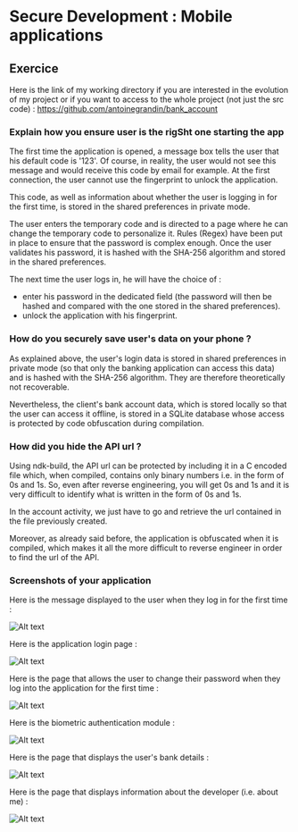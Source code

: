 # Secure Development : Mobile applications

## Exercice

Here is the link of my working directory if you are interested in the evolution of my project or if you want to access to the whole project (not just the src code) : https://github.com/antoinegrandin/bank_account

### Explain how you ensure user is the rigSht one starting the app

The first time the application is opened, a message box tells the user that his default code is '123'. Of course, in reality, the user would not see this message and would receive this code by email for example. At the first connection, the user cannot use the fingerprint to unlock the application.

This code, as well as information about whether the user is logging in for the first time, is stored in the shared preferences in private mode.

The user enters the temporary code and is directed to a page where he can change the temporary code to personalize it. Rules (Regex) have been put in place to ensure that the password is complex enough.
Once the user validates his password, it is hashed with the SHA-256 algorithm and stored in the shared preferences.

The next time the user logs in, he will have the choice of :

- enter his password in the dedicated field (the password will then be hashed and compared with the one stored in the shared preferences).
- unlock the application with his fingerprint.

### How do you securely save user's data on your phone ?

As explained above, the user's login data is stored in shared preferences in private mode (so that only the banking application can access this data) and is hashed with the SHA-256 algorithm.
They are therefore theoretically not recoverable.

Nevertheless, the client's bank account data, which is stored locally so that the user can access it offline, is stored in a SQLite database whose access is protected by code obfuscation during compilation.

### How did you hide the API url ?

Using ndk-build, the API url can be protected by including it in a C encoded file which, when compiled, contains only binary numbers i.e. in the form of 0s and 1s. So, even after reverse engineering, you will get 0s and 1s and it is very difficult to identify what is written in the form of 0s and 1s.

In the account activity, we just have to go and retrieve the url contained in the file previously created.

Moreover, as already said before, the application is obfuscated when it is compiled, which makes it all the more difficult to reverse engineer in order to find the url of the API.

### Screenshots of your application

Here is the message displayed to the user when they log in for the first time :

![Alt text](https://github.com/antoinegrandin/screenshot_android_project/blob/master/First_Connection.png "First Connection to the App")

Here is the application login page :

![Alt text](https://github.com/antoinegrandin/screenshot_android_project/blob/master/HomePage.png "Login Page of the app")

Here is the page that allows the user to change their password when they log into the application for the first time :

![Alt text](https://github.com/antoinegrandin/screenshot_android_project/blob/master/Change_Password.png "Changing Password Page")

Here is the biometric authentication module :

![Alt text](https://github.com/antoinegrandin/screenshot_android_project/blob/master/Biometric_Authent.png "Biometric Authentication")

Here is the page that displays the user's bank details :

![Alt text](https://github.com/antoinegrandin/screenshot_android_project/blob/master/Account_Data.png "Account Data Page")

Here is the page that displays information about the developer (i.e. about me) :

![Alt text](https://github.com/antoinegrandin/screenshot_android_project/blob/master/About_Dev_Info.png "About Developer Information")
